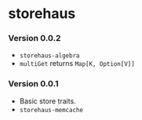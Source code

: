 # storehaus #

### Version 0.0.2 ###

* `storehaus-algebra`
* `multiGet` returns `Map[K, Option[V]]`

### Version 0.0.1 ###

* Basic store traits.
* `storehaus-memcache`
